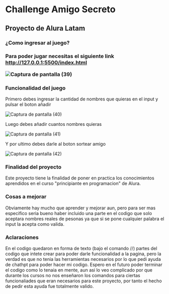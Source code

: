 <h1>Challenge Amigo Secreto</h1>
<h2>Proyecto de Alura Latam</h2>


<h3>¿Como ingresar al juego?<h3>
  
Para poder jugar necesitas el siguiente link http://127.0.0.1:5500/index.html

![Captura de pantalla (39)](https://github.com/user-attachments/assets/fc95b02b-2b86-4d94-a76e-ec2c893789b4)

<h3>Funcionalidad del juego</h3>
Primero debes ingresar la cantidad de nombres que quieras en el input y pulsar el boton añadir

![Captura de pantalla (40)](https://github.com/user-attachments/assets/bf3224c3-30dd-45d1-8627-4c03414a8c48)

Luego debes añadir cuantos nombres quieras

![Captura de pantalla (41)](https://github.com/user-attachments/assets/f3544a9f-298c-464a-b2e5-1ab96b8a3696)

Y por ultimo debes darle al boton sortear amigo

![Captura de pantalla (42)](https://github.com/user-attachments/assets/2a40947b-9a66-44c3-a4a1-41e598fbdccf)
  
<h3>Finalidad del proyecto</h3>
Este proyecto tiene la finalidad de poner en practica los conocimientos aprendidos en el curso "principiante en programacion" de Alura. 


<h3>Cosas a mejorar</h3>
Obviamente hay mucho que aprender y mejorar aun, pero para ser mas especifico seria bueno haber incluido una parte en el codigo que solo aceptara nombres reales de pesonas ya que si se pone cualquier palabra el input la acepta como valida.

<h3>Aclaraciones</h3>
En el codigo quedaron en forma de texto (bajo el comando //) partes del codigo que intete crear para poder darle funcionalidad a la pagina, pero la verdad es que no tenia las herramientas necesarios por lo que pedi ayuda de chathpt para poder hacer mi codigo. Espero en el futuro poder terminar el codigo como lo tenaia en mente, aun asi lo veo complicado por que durante los cursos no nos enseñaron los comandos para ciertas funcionaliades que eran necesarios para este proyecto, por tanto el hecho de pedir esta ayuda fue totalmente valido.
